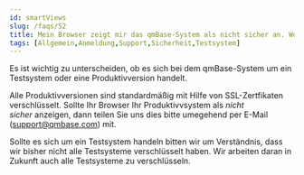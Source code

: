 ```yaml
---
id: smartViews
slug: /faqs/52
title: Mein Browser zeigt mir das qmBase-System als nicht sicher an. Woran liegt das Was soll ich tun
tags: [Allgemein,Anmeldung,Support,Sicherheit,Testsystem]
---
```

Es ist wichtig zu unterscheiden, ob es sich bei dem qmBase-System um ein Testsystem oder eine Produktivversion handelt.

Alle Produktivversionen sind standardmäßig mit Hilfe von SSL-Zertfikaten verschlüsselt. Sollte Ihr Browser Ihr Produktivvsystem als *nicht sicher* anzeigen, dann teilen Sie uns dies bitte umegehend per E-Mail ([support@qmbase.com](mailto:support@qmbase.com)) mit. 

Sollte es sich um ein Testsystem handeln bitten wir um Verständnis, dass wir bisher nicht alle Testsysteme verschlüsselt haben. Wir arbeiten daran in Zukunft auch alle Testsysteme zu verschlüsseln.